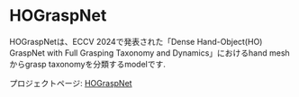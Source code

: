 # HOGraspNet

HOGraspNetは、ECCV 2024で発表された「Dense Hand-Object(HO) GraspNet with Full Grasping Taxonomy and Dynamics」におけるhand meshからgrasp taxonomyを分類するmodelです.

プロジェクトページ: [HOGraspNet](https://hograspnet2024.github.io/)
